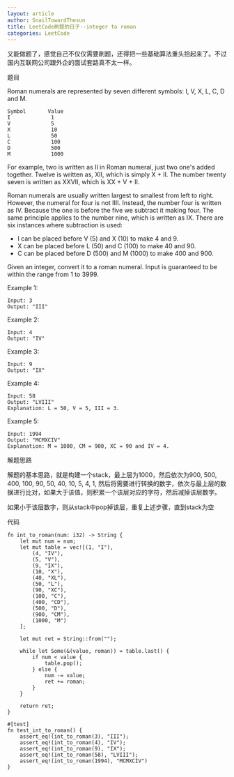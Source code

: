 ```yaml
---
layout: article
author: SnailTowardThesun
title: LeetCode刷题的日子--integer to roman
categories: LeetCode
---
```


又能做题了，感觉自己不仅仅需要刷题，还得把一些基础算法重头拾起来了。不过国内互联网公司跟外企的面试套路真不太一样。

题目

Roman numerals are represented by seven different symbols: I, V, X, L, C, D and M.

```
Symbol       Value
I             1
V             5
X             10
L             50
C             100
D             500
M             1000
```

For example, two is written as II in Roman numeral, just two one's added together. Twelve is written as, XII, which is simply X + II. The number twenty seven is written as XXVII, which is XX + V + II.

Roman numerals are usually written largest to smallest from left to right. However, the numeral for four is not IIII. Instead, the number four is written as IV. Because the one is before the five we subtract it making four. The same principle applies to the number nine, which is written as IX. There are six instances where subtraction is used:

* I can be placed before V (5) and X (10) to make 4 and 9. 
* X can be placed before L (50) and C (100) to make 40 and 90. 
* C can be placed before D (500) and M (1000) to make 400 and 900.

Given an integer, convert it to a roman numeral. Input is guaranteed to be within the range from 1 to 3999.

Example 1:

```
Input: 3
Output: "III"
```

Example 2:

```
Input: 4
Output: "IV"
```

Example 3:

```
Input: 9
Output: "IX"
```

Example 4:

```
Input: 58
Output: "LVIII"
Explanation: L = 50, V = 5, III = 3.
```

Example 5:

```
Input: 1994
Output: "MCMXCIV"
Explanation: M = 1000, CM = 900, XC = 90 and IV = 4.
```

解题思路

解题的基本思路，就是构建一个stack，最上层为1000，然后依次为900, 500, 400, 100, 90, 50, 40, 10, 5, 4, 1, 然后将需要进行转换的数字，依次与最上层的数据进行比对，如果大于该值，则积累一个该层对应的字符，然后减掉该层数字。

如果小于该层数字，则从stack中pop掉该层，重复上述步骤，直到stack为空

代码

```
fn int_to_roman(num: i32) -> String {
    let mut num = num;
    let mut table = vec![(1, "I"),
        (4, "IV"),
        (5, "V"),
        (9, "IX"),
        (10, "X"),
        (40, "XL"),
        (50, "L"),
        (90, "XC"),
        (100, "C"),
        (400, "CD"),
        (500, "D"),
        (900, "CM"),
        (1000, "M")
    ];

    let mut ret = String::from("");

    while let Some(&(value, roman)) = table.last() {
        if num < value {
            table.pop();
        } else {
            num -= value;
            ret += roman;
        }
    }

    return ret;
}

#[test]
fn test_int_to_roman() {
    assert_eq!(int_to_roman(3), "III");
    assert_eq!(int_to_roman(4), "IV");
    assert_eq!(int_to_roman(9), "IX");
    assert_eq!(int_to_roman(58), "LVIII");
    assert_eq!(int_to_roman(1994), "MCMXCIV")
}
```